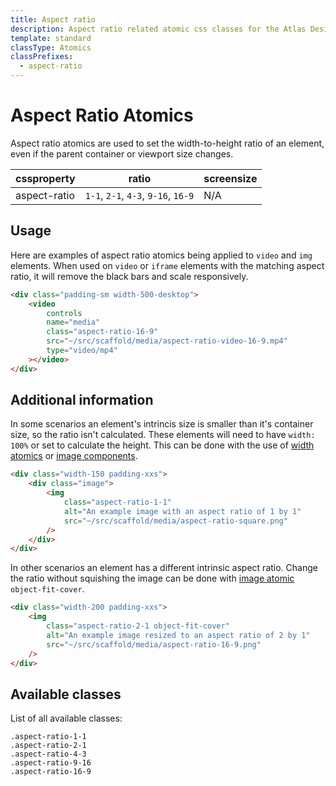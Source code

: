 ```yaml
---
title: Aspect ratio
description: Aspect ratio related atomic css classes for the Atlas Design System
template: standard
classType: Atomics
classPrefixes:
  - aspect-ratio
---
```


# Aspect Ratio Atomics

Aspect ratio atomics are used to set the width-to-height ratio of an element, even if the parent container or viewport size changes.

| cssproperty  | ratio                               | screensize |
| ------------ | ----------------------------------- | ---------- |
| aspect-ratio | `1-1`, `2-1`, `4-3`, `9-16`, `16-9` | N/A        |

## Usage

Here are examples of aspect ratio atomics being applied to `video` and `img` elements. When used on `video` or `iframe` elements with the matching aspect ratio, it will remove the black bars and scale responsively.

```html
<div class="padding-sm width-500-desktop">
	<video
		controls
		name="media"
		class="aspect-ratio-16-9"
		src="~/src/scaffold/media/aspect-ratio-video-16-9.mp4"
		type="video/mp4"
	></video>
</div>
```

## Additional information

In some scenarios an element's intrincis size is smaller than it's container size, so the ratio isn't calculated. These elements will need to have `width: 100%` or set to calculate the height. This can be done with the use of [width atomics](./width.md) or [ image components](../components/image.md).

```html
<div class="width-150 padding-xxs">
	<div class="image">
		<img
			class="aspect-ratio-1-1"
			alt="An example image with an aspect ratio of 1 by 1"
			src="~/src/scaffold/media/aspect-ratio-square.png"
		/>
	</div>
</div>
```

In other scenarios an element has a different intrinsic aspect ratio. Change the ratio without
squishing the image can be done with [image atomic](../atomics/image.md) `object-fit-cover`.

```html
<div class="width-200 padding-xxs">
	<img
		class="aspect-ratio-2-1 object-fit-cover"
		alt="An example image resized to an aspect ratio of 2 by 1"
		src="~/src/scaffold/media/aspect-ratio-16-9.png"
	/>
</div>
```

## Available classes

List of all available classes:

```atomics-filter
.aspect-ratio-1-1
.aspect-ratio-2-1
.aspect-ratio-4-3
.aspect-ratio-9-16
.aspect-ratio-16-9
```
